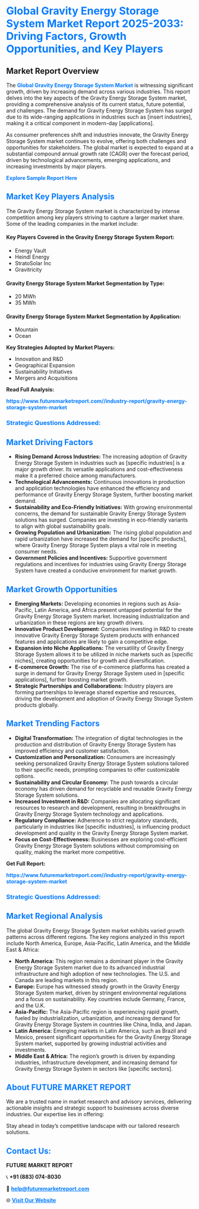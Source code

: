 <h1 style="color: #007BFF;">Global Gravity Energy Storage System Market Report 2025-2033: Driving Factors, Growth Opportunities, and Key Players</h1>

<section id="overview">
<h2>Market Report Overview</h2>
<p>The <a href="https://www.futuremarketreport.com//industry-report/gravity-energy-storage-system-market" style="color: #007BFF; text-decoration: none;"><strong>Global Gravity Energy Storage System Market</strong></a> is witnessing significant growth, driven by increasing demand across various industries. This report delves into the key aspects of the Gravity Energy Storage System market, providing a comprehensive analysis of its current status, future potential, and challenges. The demand for Gravity Energy Storage System has surged due to its wide-ranging applications in industries such as [insert industries], making it a critical component in modern-day [applications].</p>
<p>As consumer preferences shift and industries innovate, the Gravity Energy Storage System market continues to evolve, offering both challenges and opportunities for stakeholders. The global market is expected to expand at a substantial compound annual growth rate (CAGR) over the forecast period, driven by technological advancements, emerging applications, and increasing investments by major players.</p>
</section>

<section id="overview">
<p><a href="https://www.futuremarketreport.com//request-sample/reportId=61024" style="color: #007BFF; text-decoration: none;"><strong>Explore Sample Report Here</strong></a></p>
</section>

<section id="key-players">
<h2 style="color: #007BFF;">Market Key Players Analysis</h2>
<p>The Gravity Energy Storage System market is characterized by intense competition among key players striving to capture a larger market share. Some of the leading companies in the market include:</p>
<h4>Key Players Covered in the Gravity Energy Storage System Report:</h4>
<ul><li>Energy Vault</li><li>Heindl Energy</li><li>StratoSolar Inc</li><li>Gravitricity</li></ul>
<h4>Gravity Energy Storage System Market Segmentation by Type:</h4>
<ul><li>20 MWh</li><li>35 MWh</li></ul>

<h4>Gravity Energy Storage System Market Segmentation by Application:</h4>
<ul><li>Mountain</li><li>Ocean</li></ul>
<p><strong>Key Strategies Adopted by Market Players:</strong></p>
<ul>
<li>Innovation and R&D</li>
<li>Geographical Expansion</li>
<li>Sustainability Initiatives</li>
<li>Mergers and Acquisitions</li>
</ul>
</section>

<section>
<p><strong>Read Full Analysis: </strong></p><a href="https://www.futuremarketreport.com//industry-report/gravity-energy-storage-system-market" style="color: #007BFF; text-decoration: none;"><strong>https://www.futuremarketreport.com//industry-report/gravity-energy-storage-system-market</strong></a>
<h3 style="color: #007BFF;">Strategic Questions Addressed:</h3>
</section>

<section id="driving-factors">
<h2 style="color: #007BFF;">Market Driving Factors</h2>
<ul>
<li><strong>Rising Demand Across Industries:</strong> The increasing adoption of Gravity Energy Storage System in industries such as [specific industries] is a major growth driver. Its versatile applications and cost-effectiveness make it a preferred choice among manufacturers.</li>
<li><strong>Technological Advancements:</strong> Continuous innovations in production and application technologies have enhanced the efficiency and performance of Gravity Energy Storage System, further boosting market demand.</li>
<li><strong>Sustainability and Eco-Friendly Initiatives:</strong> With growing environmental concerns, the demand for sustainable Gravity Energy Storage System solutions has surged. Companies are investing in eco-friendly variants to align with global sustainability goals.</li>
<li><strong>Growing Population and Urbanization:</strong> The rising global population and rapid urbanization have increased the demand for [specific products], where Gravity Energy Storage System plays a vital role in meeting consumer needs.</li>
<li><strong>Government Policies and Incentives:</strong> Supportive government regulations and incentives for industries using Gravity Energy Storage System have created a conducive environment for market growth.</li>
</ul>
</section>

<section id="growth-opportunities">
<h2 style="color: #007BFF;">Market Growth Opportunities</h2>
<ul>
<li><strong>Emerging Markets:</strong> Developing economies in regions such as Asia-Pacific, Latin America, and Africa present untapped potential for the Gravity Energy Storage System market. Increasing industrialization and urbanization in these regions are key growth drivers.</li>
<li><strong>Innovative Product Development:</strong> Companies investing in R&D to create innovative Gravity Energy Storage System products with enhanced features and applications are likely to gain a competitive edge.</li>
<li><strong>Expansion into Niche Applications:</strong> The versatility of Gravity Energy Storage System allows it to be utilized in niche markets such as [specific niches], creating opportunities for growth and diversification.</li>
<li><strong>E-commerce Growth:</strong> The rise of e-commerce platforms has created a surge in demand for Gravity Energy Storage System used in [specific applications], further boosting market growth.</li>
<li><strong>Strategic Partnerships and Collaborations:</strong> Industry players are forming partnerships to leverage shared expertise and resources, driving the development and adoption of Gravity Energy Storage System products globally.</li>
</ul>
</section>

<section id="trending-factors">
<h2 style="color: #007BFF;">Market Trending Factors</h2>
<ul>
<li><strong>Digital Transformation:</strong> The integration of digital technologies in the production and distribution of Gravity Energy Storage System has improved efficiency and customer satisfaction.</li>
<li><strong>Customization and Personalization:</strong> Consumers are increasingly seeking personalized Gravity Energy Storage System solutions tailored to their specific needs, prompting companies to offer customizable options.</li>
<li><strong>Sustainability and Circular Economy:</strong> The push towards a circular economy has driven demand for recyclable and reusable Gravity Energy Storage System solutions.</li>
<li><strong>Increased Investment in R&D:</strong> Companies are allocating significant resources to research and development, resulting in breakthroughs in Gravity Energy Storage System technology and applications.</li>
<li><strong>Regulatory Compliance:</strong> Adherence to strict regulatory standards, particularly in industries like [specific industries], is influencing product development and quality in the Gravity Energy Storage System market.</li>
<li><strong>Focus on Cost-Effectiveness:</strong> Businesses are exploring cost-efficient Gravity Energy Storage System solutions without compromising on quality, making the market more competitive.</li>
</ul>
</section>

<section>
<p><strong>Get Full Report: </strong></p><a href="https://www.futuremarketreport.com//industry-report/gravity-energy-storage-system-market" style="color: #007BFF; text-decoration: none;"><strong>https://www.futuremarketreport.com//industry-report/gravity-energy-storage-system-market</strong></a>
<h3 style="color: #007BFF;">Strategic Questions Addressed:</h3>
</section>


<section id="regional-analysis">
<h2 style="color: #007BFF;">Market Regional Analysis</h2>
<p>The global Gravity Energy Storage System market exhibits varied growth patterns across different regions. The key regions analyzed in this report include North America, Europe, Asia-Pacific, Latin America, and the Middle East & Africa:</p>
<ul>
<li><strong>North America:</strong> This region remains a dominant player in the Gravity Energy Storage System market due to its advanced industrial infrastructure and high adoption of new technologies. The U.S. and Canada are leading markets in this region.</li>
<li><strong>Europe:</strong> Europe has witnessed steady growth in the Gravity Energy Storage System market, driven by stringent environmental regulations and a focus on sustainability. Key countries include Germany, France, and the U.K.</li>
<li><strong>Asia-Pacific:</strong> The Asia-Pacific region is experiencing rapid growth, fueled by industrialization, urbanization, and increasing demand for Gravity Energy Storage System in countries like China, India, and Japan.</li>
<li><strong>Latin America:</strong> Emerging markets in Latin America, such as Brazil and Mexico, present significant opportunities for the Gravity Energy Storage System market, supported by growing industrial activities and investments.</li>
<li><strong>Middle East & Africa:</strong> The region’s growth is driven by expanding industries, infrastructure development, and increasing demand for Gravity Energy Storage System in sectors like [specific sectors].</li>
</ul>
</section>

<footer>
<h2 style="color: #007BFF;">About FUTURE MARKET REPORT</h2>
<p>We are a trusted name in market research and advisory services, delivering actionable insights and strategic support to businesses across diverse industries. Our expertise lies in offering:</p>

<p>Stay ahead in today’s competitive landscape with our tailored research solutions.</p>

<h2 style="color: #007BFF;">Contact Us:</h2>
<p><strong>FUTURE MARKET REPORT</strong></p>
<p>📞 <strong>+91 (883) 074-8030</strong></p>
<p>📧 <strong><a href="mailto:help@futuremarketreport.com" style="color: #007BFF;">help@futuremarketreport.com</a></strong></p>
<p>🌐 <strong><a href="https://www.futuremarketreport.com/" style="color: #007BFF;">Visit Our Website</a></strong></p>
</footer>